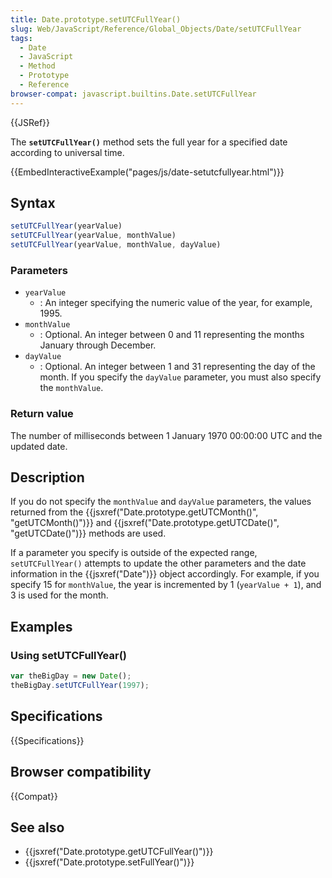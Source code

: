 ```yaml
---
title: Date.prototype.setUTCFullYear()
slug: Web/JavaScript/Reference/Global_Objects/Date/setUTCFullYear
tags:
  - Date
  - JavaScript
  - Method
  - Prototype
  - Reference
browser-compat: javascript.builtins.Date.setUTCFullYear
---
```

{{JSRef}}

The **`setUTCFullYear()`** method sets the full year for a specified date
according to universal time.

{{EmbedInteractiveExample("pages/js/date-setutcfullyear.html")}}

## Syntax

```js
setUTCFullYear(yearValue)
setUTCFullYear(yearValue, monthValue)
setUTCFullYear(yearValue, monthValue, dayValue)
```

### Parameters

- `yearValue`
  - : An integer specifying the numeric value of the year, for example, 1995.
- `monthValue`
  - : Optional. An integer between 0 and 11 representing the months January
    through December.
- `dayValue`
  - : Optional. An integer between 1 and 31 representing the day of the month.
    If you specify the `dayValue` parameter, you must also specify the
    `monthValue`.

### Return value

The number of milliseconds between 1 January 1970 00:00:00 UTC and the updated
date.

## Description

If you do not specify the `monthValue` and `dayValue` parameters, the values
returned from the
{{jsxref("Date.prototype.getUTCMonth()", "getUTCMonth()")}}
and {{jsxref("Date.prototype.getUTCDate()", "getUTCDate()")}}
methods are used.

If a parameter you specify is outside of the expected range, `setUTCFullYear()`
attempts to update the other parameters and the date information in the
{{jsxref("Date")}} object accordingly. For example, if you specify 15 for
`monthValue`, the year is incremented by 1 (`yearValue + 1`), and 3 is used for
the month.

## Examples

### Using setUTCFullYear()

```js
var theBigDay = new Date();
theBigDay.setUTCFullYear(1997);
```

## Specifications

{{Specifications}}

## Browser compatibility

{{Compat}}

## See also

- {{jsxref("Date.prototype.getUTCFullYear()")}}
- {{jsxref("Date.prototype.setFullYear()")}}
